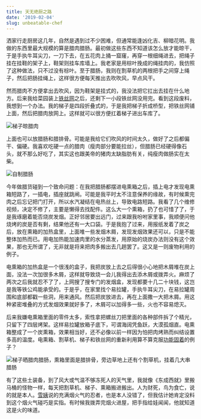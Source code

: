 ```yaml
---
title: 天无绝厨之路
date: '2019-02-04'
slug: unbeatable-chef
---
```


洒家行走厨房这几年，自然是遇到过不少困难，但通常能逢凶化吉、柳暗花明。我做的东西里最大规模的算是腊肉腊肠。最初做这些东西不知道该怎么放才能晾干，于是手执牛耳尖刀，一刀下去，在五花肉上捅一窟窿，再穿一根细绳进去，把绳子挂在挂鞋的架子上，鞋架则挂车库墙上。我老家是用棕叶挽成的绳挂肉的，我仿照了这种做法，只不过没有棕叶。至于腊肠，我则在割草机的两根把手之间穿上绳子，然后把肠挂绳上，这样很方便每天推出去吹吹风，早点风干。

然而腊肉不方便拿出去吹风，因为鞋架是挂式的，我没法把它扛出去挂在什么地方。后来我给菜园装上[铁丝网](/cn/2018/10/fence-lawn/)之后，还剩下一小段铁丝网没用完。看到这段废料，我想到一个办法。我的梯子是四段折叠式的，于是我把梯子折成桥型，把铁丝网铺上面，然后把腊肉放网上。这样就可以很方便扛着梯子进出车库了。

![梯子晾腊肉](https://user-images.githubusercontent.com/163582/52238215-1b9aa780-2891-11e9-894e-8a9c58246656.jpg)

上面也可以放腊肠和腊排骨。可能是我给它们吹风的时间太久，做好了之后都偏干、偏硬。我喜欢吃硬一点的腊肉（瘦肉部分要能拉丝），但腊肠已经硬得像石头，就不那么好吃了，其实这也跟美帝的猪肉太缺脂肪有关，纯瘦肉做肠实在太柴。

![自制腊肠](https://user-images.githubusercontent.com/163582/52225221-7c18ed00-286f-11e9-8c3a-fc5046fa7da9.jpeg)

今年做腊货碰到一个致命问题：在我把腊肠都摆进电熏箱之后，插上电才发现电熏箱短路了，一插电，插座就跳闸。可能是我平时太不注意保养的缘故，有时候熏完肉之后忘记把门打开，所以水汽凝结在电热丝上，导致电路短路。我看了几个维修视频，决定不修了，主要是懒得去找配件。这么大一个熏箱，扔了也可惜了了，于是我琢磨着能否烧炭发烟。正好邻居要出远门，过来跟我吩咐家里事，我顺便问他烧烤的炭是否有剩，结果他还有一大口袋。于是我抱了过来，用报纸发着了炭之后，放在熏箱的加热盒里，上面堆一些发烟木屑，发现发烟效果还可以，只是不能整体加热而已。用电加热能加速肉里的水分蒸发，用原始的烧炭办法则没有这个效果，那也无所谓了，无非就是将来把肉多搬出去几趟罢了。这又是一则废物利用的例子。

电熏箱的加热盒是一个很浅的盒子，我把炭放上去之后得很小心地把木屑堆在炭上面，没法一次加很多木屑，这样就导致烧一会儿我得出去添木屑或拨弄火。麻烦了两次之后我就忍不了了，上网搜了搜专门的发烟盒，发现都要十几二十块钱，这岂是我等铁公鸡能承受的。于是乎，在家里找个易拉罐，手执牛耳尖刀，在易拉罐周围和底部都戳一些洞，用来通风。然后把炭放进去，再在上面撒一大把木屑。用这种紧密堆叠的方式发烟效果就好多了，木屑可以加得多一些，火也不容易熄灭。

后来我嫌电熏箱里面的零件太多，索性拿把螺丝刀把里面的各种部件拆了个精光，只留下了四层烤架。这样易拉罐放箱子底下，可谓海阔凭鱼跃，大漠孤烟直。电熏箱整成了一个炭熏箱，效果相当好，还不必像以前一样因为怕把肉烤熟而纠结设置多高的温度。电熏箱、割草机、梯子和铁丝网的重新利用算不算克服[功能固着](https://en.wikipedia.org/wiki/Functional_fixedness)的例子？

![梯子晒腊肉腊肠，熏箱里面是腊排骨，旁边草地上还有个割草机，挂着几大串腊肠](https://user-images.githubusercontent.com/163582/52225220-7c18ed00-286f-11e9-844e-3bbe4438e8ee.jpeg)

有了这些土装备，到了风大或气温不够冻死人的天气里，我就像《东成西就》里搬马桶的怪物一样，每天把割草机、梯子、熏箱搬进搬出。人为财死，鸟为食亡，说的就是本人。[雪姨](/cn/2019/01/copss-6/)说的充满烟火气的忍者，也是本人没错了，但我估计她肯定没料到这个烟火气碰巧是实指。有时候我拨弄完烟火进屋，把手指给娃闻闻，他就知道这是火的味道。

